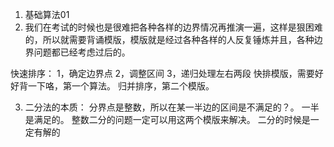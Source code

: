 1. 基础算法01
2. 我们在考试的时候也是很难把各种各样的边界情况再推演一遍，这样是狠困难的，所以就需要背诵模版，模版就是经过各种各样的人反复锤炼并且，各种边界问题都已经考虑过后的。

快速排序：
1，确定边界点
2，调整区间
3，递归处理左右两段
快排模版，需要好好背一下咯，第一个算法。
归并排序，第二个模版。

3. 二分法的本质：
   分界点是整数，所以在某一半边的区间是不满足的？。 一半是满足的。
   整数二分的问题一定可以用这两个模版来解决。
   二分的时候是一定有解的